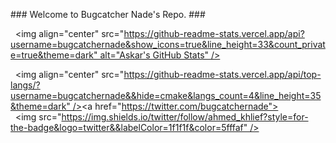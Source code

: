 
 
 ​###​ ​Welcome to Bugcatcher Nade's Repo. ### 
 
 ​  <img align="center" src="https://github-readme-stats.vercel.app/api?username=bugcatchernade&show_icons=true&line_height=33&count_private=true&theme=dark" alt="Askar's GitHub Stats" /> 
 
 ​  <img align="center" src="https://github-readme-stats.vercel.app/api/top-langs/?username=bugcatchernade&&hide=cmake&langs_count=4&line_height=35&theme=dark" /> 
 ​
<a href="https://twitter.com/bugcatchernade"> 
 ​  <img src="https://img.shields.io/twitter/follow/ahmed_khlief?style=for-the-badge&logo=twitter&&labelColor=1f1f1f&color=5fffaf" /> 
 ​</a>
